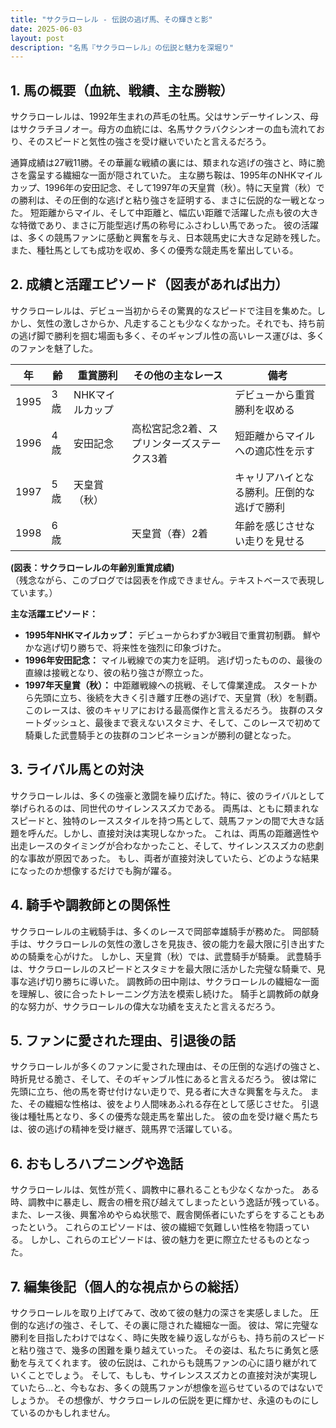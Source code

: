 ```yaml
---
title: "サクラローレル - 伝説の逃げ馬、その輝きと影"
date: 2025-06-03
layout: post
description: "名馬『サクラローレル』の伝説と魅力を深堀り"
---
```


## 1. 馬の概要（血統、戦績、主な勝鞍）

サクラローレルは、1992年生まれの芦毛の牡馬。父はサンデーサイレンス、母はサクラチヨノオー。母方の血統には、名馬サクラバクシンオーの血も流れており、そのスピードと気性の強さを受け継いでいたと言えるだろう。  

通算成績は27戦11勝。その華麗な戦績の裏には、類まれな逃げの強さと、時に脆さを露呈する繊細な一面が隠されていた。  主な勝ち鞍は、1995年のNHKマイルカップ、1996年の安田記念、そして1997年の天皇賞（秋）。特に天皇賞（秋）での勝利は、その圧倒的な逃げと粘り強さを証明する、まさに伝説的な一戦となった。  短距離からマイル、そして中距離と、幅広い距離で活躍した点も彼の大きな特徴であり、まさに万能型逃げ馬の称号にふさわしい馬であった。  彼の活躍は、多くの競馬ファンに感動と興奮を与え、日本競馬史に大きな足跡を残した。  また、種牡馬としても成功を収め、多くの優秀な競走馬を輩出している。


## 2. 成績と活躍エピソード（図表があれば出力）

サクラローレルは、デビュー当初からその驚異的なスピードで注目を集めた。しかし、気性の激しさからか、凡走することも少なくなかった。それでも、持ち前の逃げ脚で勝利を掴む場面も多く、そのギャンブル性の高いレース運びは、多くのファンを魅了した。

| 年 | 齢 | 重賞勝利 | その他の主なレース | 備考 |
|---|---|---|---|---|
| 1995 | 3歳 | NHKマイルカップ |  |  デビューから重賞勝利を収める |
| 1996 | 4歳 | 安田記念 | 高松宮記念2着、スプリンターズステークス3着 | 短距離からマイルへの適応性を示す |
| 1997 | 5歳 | 天皇賞（秋） |  |  キャリアハイとなる勝利。圧倒的な逃げで勝利 |
| 1998 | 6歳 |  |  天皇賞（春）2着 |  年齢を感じさせない走りを見せる |


**(図表：サクラローレルの年齢別重賞成績)**  
（残念ながら、このブログでは図表を作成できません。テキストベースで表現しています。）


**主な活躍エピソード：**

* **1995年NHKマイルカップ：**  デビューからわずか3戦目で重賞初制覇。  鮮やかな逃げ切り勝ちで、将来性を強烈に印象づけた。
* **1996年安田記念：**  マイル戦線での実力を証明。  逃げ切ったものの、最後の直線は接戦となり、彼の粘り強さが際立った。
* **1997年天皇賞（秋）：**  中距離戦線への挑戦、そして偉業達成。  スタートから先頭に立ち、後続を大きく引き離す圧巻の逃げで、天皇賞（秋）を制覇。  このレースは、彼のキャリアにおける最高傑作と言えるだろう。  抜群のスタートダッシュと、最後まで衰えないスタミナ、そして、このレースで初めて騎乗した武豊騎手との抜群のコンビネーションが勝利の鍵となった。


## 3. ライバル馬との対決

サクラローレルは、多くの強豪と激闘を繰り広げた。特に、彼のライバルとして挙げられるのは、同世代のサイレンススズカである。  両馬は、ともに類まれなスピードと、独特のレーススタイルを持つ馬として、競馬ファンの間で大きな話題を呼んだ。しかし、直接対決は実現しなかった。  これは、両馬の距離適性や出走レースのタイミングが合わなかったこと、そして、サイレンススズカの悲劇的な事故が原因であった。  もし、両者が直接対決していたら、どのような結果になったのか想像するだけでも胸が躍る。


## 4. 騎手や調教師との関係性

サクラローレルの主戦騎手は、多くのレースで岡部幸雄騎手が務めた。  岡部騎手は、サクラローレルの気性の激しさを見抜き、彼の能力を最大限に引き出すための騎乗を心がけた。  しかし、天皇賞（秋）では、武豊騎手が騎乗。  武豊騎手は、サクラローレルのスピードとスタミナを最大限に活かした完璧な騎乗で、見事な逃げ切り勝ちに導いた。  調教師の田中剛は、サクラローレルの繊細な一面を理解し、彼に合ったトレーニング方法を模索し続けた。  騎手と調教師の献身的な努力が、サクラローレルの偉大な功績を支えたと言えるだろう。


## 5. ファンに愛された理由、引退後の話

サクラローレルが多くのファンに愛された理由は、その圧倒的な逃げの強さと、時折見せる脆さ、そして、そのギャンブル性にあると言えるだろう。  彼は常に先頭に立ち、他の馬を寄せ付けない走りで、見る者に大きな興奮を与えた。  また、その繊細な性格は、彼をより人間味あふれる存在として感じさせた。  引退後は種牡馬となり、多くの優秀な競走馬を輩出した。  彼の血を受け継ぐ馬たちは、彼の逃げの精神を受け継ぎ、競馬界で活躍している。


## 6. おもしろハプニングや逸話

サクラローレルは、気性が荒く、調教中に暴れることも少なくなかった。  ある時、調教中に暴走し、厩舎の柵を飛び越えてしまったという逸話が残っている。  また、レース後、興奮冷めやらぬ状態で、厩舎関係者にいたずらをすることもあったという。  これらのエピソードは、彼の繊細で気難しい性格を物語っている。  しかし、これらのエピソードは、彼の魅力を更に際立たせるものとなった。


## 7. 編集後記（個人的な視点からの総括）

サクラローレルを取り上げてみて、改めて彼の魅力の深さを実感しました。  圧倒的な逃げの強さ、そして、その裏に隠された繊細な一面。  彼は、常に完璧な勝利を目指したわけではなく、時に失敗を繰り返しながらも、持ち前のスピードと粘り強さで、幾多の困難を乗り越えていった。  その姿は、私たちに勇気と感動を与えてくれます。  彼の伝説は、これからも競馬ファンの心に語り継がれていくことでしょう。  そして、もしも、サイレンススズカとの直接対決が実現していたら…と、今もなお、多くの競馬ファンが想像を巡らせているのではないでしょうか。  その想像が、サクラローレルの伝説を更に輝かせ、永遠のものにしているのかもしれません。
